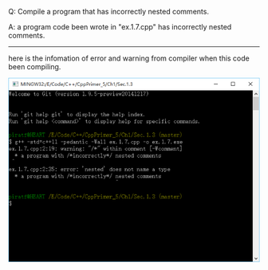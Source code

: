 Q: Compile a program that has incorrectly nested comments.

A: a program code been wrote in "ex.1.7.cpp" has incorrectly nested comments.

---

here is the infomation of error and warning from compiler when this code been compiling.

![error and warning][error and warning]

[error and warning]:./ex.1.7.PNG